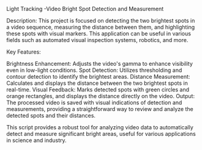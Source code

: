 Light Tracking
-Video Bright Spot Detection and Measurement

Description:
This project is focused on detecting the two brightest spots in a video sequence, measuring the distance between them, and highlighting these spots with visual markers. This application can be useful in various fields such as automated visual inspection systems, robotics, and more.

Key Features:

Brightness Enhancement: Adjusts the video's gamma to enhance visibility even in low-light conditions.
Spot Detection: Utilizes thresholding and contour detection to identify the brightest areas.
Distance Measurement: Calculates and displays the distance between the two brightest spots in real-time.
Visual Feedback: Marks detected spots with green circles and orange rectangles, and displays the distance directly on the video.
Output:
The processed video is saved with visual indications of detection and measurements, providing a straightforward way to review and analyze the detected spots and their distances.

This script provides a robust tool for analyzing video data to automatically detect and measure significant bright areas, useful for various applications in science and industry.
